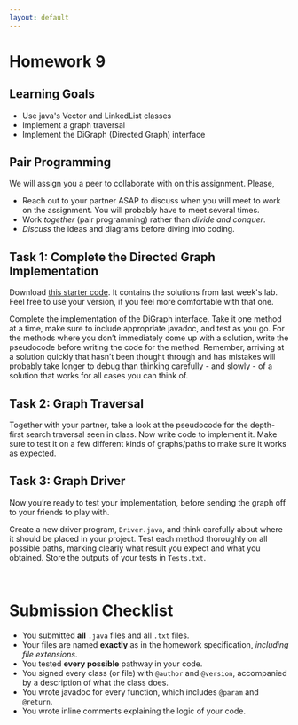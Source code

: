 ```yaml
---
layout: default
---
```


# Homework 9


## Learning Goals

* Use java's Vector and LinkedList classes
* Implement a graph traversal
* Implement the DiGraph (Directed Graph) interface


## Pair Programming

We will assign you a peer to collaborate with on this assignment. Please,
* Reach out to your partner ASAP to discuss when you will meet to work on the assignment. You will probably have to meet several times.
* Work *together* (pair programming) rather than *divide and conquer*.
* *Discuss* the ideas and diagrams before diving into coding.


## Task 1: Complete the Directed Graph Implementation

Download [this starter code](https://drive.google.com/drive/folders/1krBZDDD2eIpduktsZLZI0CSJg6V60E5w?usp=sharing). It contains the solutions from last week's lab. Feel free to use your version, if you feel more comfortable with that one.

Complete the implementation of the DiGraph interface. Take it one method at a time, make sure to include appropriate javadoc, and test as you go. For the methods where you don’t immediately come up with a solution, write the pseudocode before writing the code for the method. Remember, arriving at a solution quickly that hasn’t been thought through and has mistakes will probably take longer to debug than thinking carefully - and slowly - of a solution that works for all cases you can think of.



## Task 2: Graph Traversal

Together with your partner, take a look at the pseudocode for the depth-first search traversal seen in class. Now write code to implement it. Make sure to test it on a few different kinds of graphs/paths to make sure it works as expected. 


## Task 3: Graph Driver

Now you’re ready to test your implementation, before sending the graph off to your friends to play with.

Create a new driver program, `Driver.java`, and think carefully about where it should be placed in your project. Test each method thoroughly on all possible paths, marking clearly what result you expect and what you obtained. Store the outputs of your tests in `Tests.txt`.




<br/>

# Submission Checklist

* You submitted **all** `.java` files and all `.txt` files.
* Your files are named **exactly** as in the homework specification, *including file extensions*.
* You tested **every possible** pathway in your code.
* You signed every class (or file) with `@author` and `@version`, accompanied by a description of what the class does.
* You wrote javadoc for every function, which includes `@param` and `@return`.
* You wrote inline comments explaining the logic of your code.




<!--
# Homework 9, Part A: Graphs

## Learning Goals

* To understand Graphs and alternative implementations
* To understand and practice  basic graph traversal algorithms

**Note:** This exercise involves NO programming.


## Exercise: Working with Graphs

In this task you will work with an undirected Graph `G = {V, E}`, where `V = {f,p,s,b,l,j,t,c,d}` and `E = {(1,2), (1,3), (3,8), (4,8), (8,9), (1,7), (2,6), (2,3), (5,6), (6,7), (7,9), (8,1)}`.

Assume that the nodes are stored in an indexed linear structure (e.g., an array or a vector) numbered consecutively from 1 (node `f`) to 9 (node `d`).

### Task 1
Represent the graph `G` using the adjacency matrix representation. Draw this representation in your notebook or on your computer (using a drawing application).

### Task 2
Represent the graph `G` using the adjacency lists representation. Draw this representation in your notebook or on your computer (using a drawing application).

### Task 3
Type up a `tgf` representation of the graph `G` manually in a file, named `G.tgf`. Open that file in yEd and see the produced visualization of the graph. Arrange the nodes, on the yEd window, nicely so that the edges are not crossing. Try the various Layout options, including Orthogonal. Take a snapshot of that image.

### Task 4
Find a path from node `l` to node `b` with length 8, that passes through every vertex of the graph.
List the nodes of that path.

### Task 5
The graph `G` contains cycles. What is the smallest number of vertices to remove in order to break all cycles?

### Task 6
Run, by hand, a depth-first search (DFS) traversal of the graph `G`, starting at node  `p`. When choosing which node to visit next amongst the possibilities, choose the one that is next in alphabetical order. Give your answer by listing the edges in the order that DFS will select.


## Submitting your work

Submit one PDF file, named `GraphOnPaper.pdf` that contains your answers to all 6 questions, clearly marked: "Task 1 Answer" to "Task 6 Answer". Make sure the document you submit contains your name.







<br/>

# Homework 9, Part B: Maze

## Learning Goals

* To understand the correspondence between Graphs and Mazes
* To understand how a graph algorithm can solve a maze problem


**Note:** This exercise involves NO programming.

## Exercise: Solving a maze

Consider the following maze:

<img src="_images/figs/maze.png" />

Think about how you would model this maze as a graph so that you can employ graph traversal algorithms in order to solve it. By solving a maze we mean to have an algorithm that, entering from the top opening of the maze will exit at the bottom opening.

Some questions to consider:
1. How do you decide what is a vertex?
2. How do you decide what is an edge or an arc?
3. Show the data structure that represents the graph defined by the vertices and edges/arcs you chose.
4. Show the DFS and BFS traversals of the graph defined by your data structure
5. Which traversal is better? How did you decide?


## Submitting your work

Write up your answer on paper and take a photo of it. Submit one PDF file, named `MazeOnPaper.pdf` that contains your answers to all questions, clearly marked: "Task 1 Answer" to "Task 2 Answer", etc.

Make sure the document you submit contains your name.


-->

